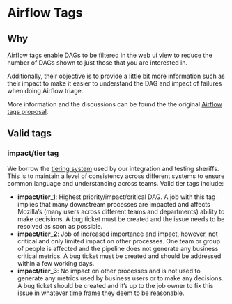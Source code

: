 # Airflow Tags

## Why
Airflow tags enable DAGs to be filtered in the web ui view to reduce the number of DAGs shown to just those that you are interested in.

Additionally, their objective is to provide a little bit more information such as their impact to make it easier to understand the DAG and impact of failures when doing Airflow triage.

More information and the discussions can be found the the original [Airflow tags proposal](https://docs.google.com/document/d/1LqOCmadsC6kPTusqyczHha-mdG_DVsNWK4-a1-NHI_8).
## Valid tags

### impact/tier tag

We borrow the [tiering system](https://wiki.mozilla.org/Sheriffing/Job_Visibility_Policy#Overview_of_the_Job_Visibility_Tiers) used by our integration and testing sheriffs. This is to maintain a level of consistency across different systems to ensure common language and understanding across teams. Valid tier tags include:

- **impact/tier_1**: Highest priority/impact/critical DAG. A job with this tag implies that many downstream processes are impacted and affects Mozilla’s (many users across different teams and departments) ability to make decisions. A bug ticket must be created and the issue needs to be resolved as soon as possible.
- **impact/tier_2**:  Job of increased importance and impact, however, not critical and only limited impact on other processes. One team or group of people is affected and the pipeline does not generate any business critical metrics. A bug ticket must be created and should be addressed within a few working days.
- **impact/tier_3**: No impact on other processes and is not used to generate any metrics used by business users or to make any decisions. A bug ticket should be created and it’s up to the job owner to fix this issue in whatever time frame they deem to be reasonable.
